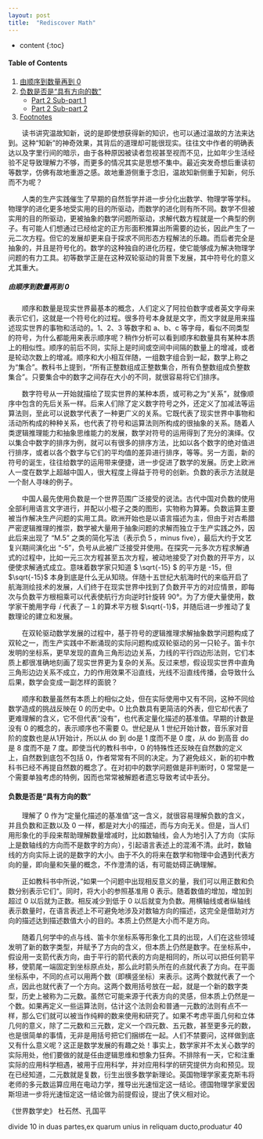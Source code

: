 ```yaml
---
layout: post
title:  "Rediscover Math"
---
```


* content
{:toc}

#### Table of Contents
1. [由顺序到数量再到 0](#由顺序到数量再到-0)
2. [负数是否是“具有方向的数”](#负数是否是&quot具有方向的数&quot)
    * [Part 2 Sub-part 1](#part-2-sub-part-1)
    * [Part 2 Sub-part 2](#part-2-sub-part-2)
3. [Footnotes](#footnotes)

&ensp;&ensp;&ensp;&ensp;读书讲究温故知新，说的是即使想获得新的知识，也可以通过温故的方法来达到。这种“知新”的神奇效果，其背后的道理却可能很现实。往往文中作者的明确表达以及字里行间的暗示，由于各种原因被读者忽视甚至视而不见，比如年少生活经验不足导致理解力不够，而更多的情况其实是思想不集中。最近突发奇想后重读初等数学，仿佛有故地重游之感。故地重游侧重于念旧，温故知新侧重于知新，何乐而不为呢？

&ensp;&ensp;&ensp;&ensp;人类的生产实践催生了早期的自然哲学并进一步分化出数学、物理学等学科。物理学的进化更多地受实用的目的所驱动，而数学的进化则有所不同。数学不但被实用的目的所驱动，更被抽象的数学问题所驱动，求解代数方程就是一个典型的例子。有可能人们想通过已经给定的正方形面积推算出所需要的边长，因此产生了一元二次方程。但它的发展却更来自于探求不同形态方程解法的乐趣。而后者完全是抽象的，并且是符号化的。数学的这种独自的进化历程，使它能够成为解决物理学问题的有力工具。初等数学正是在这种双轮驱动的背景下发展，其中符号化的意义尤其重大。

##### **由顺序到数量再到 0**

&ensp;&ensp;&ensp;&ensp;顺序和数量是现实世界最基本的概念，人们定义了阿拉伯数字或者英文字母来表示它们，这就是一个符号化的过程。很多符号本身就是文字，而文字就是用来描述现实世界的事物和活动的。1、2、3 等数字和 a、b、c 等字母，看似不同类型的符号，为什么都能用来表示顺序呢？稍作分析可以看到顺序和数量具有某种本质上的相似性。顺序的前后不同，实际上是时间或空间中间隔的数量上的增减，或者是轮动次数上的增减。顺序和大小相互伴随，一组数字组合到一起，数学上称之为“集合”。教科书上提到，“所有正整数组成正整数集合，所有负整数组成负整数集合”。只要集合中的数字之间存在大小的不同，就很容易将它们排序。

&ensp;&ensp;&ensp;&ensp;数字符号从一开始就描绘了现实世界的某种本质，或可称之为“关系”，就像顺序中包含的先后关系一样。后来人们除了定义数字符号之外，还定义了加减法等运算法则，至此可以说数学代表了一种更广义的关系。它既代表了现实世界中事物和活动所构成的种种关系，也代表了符号和运算法则所构成的很抽象的关系。随着人类逻辑推理能力和抽象思维能力的发展，数学对符号的运用得到了充分的演绎。仅以集合中数字的排序为例，就可以有很多的排序方法，比如以各个数字的绝对值进行排序，或者以各个数字与它们的平均值的差异进行排序，等等。另一方面，新的符号的诞生，往往给数学的运用带来便捷，进一步促进了数学的发展。历史上欧洲人一度在数学上超越中国人，很大程度上得益于符号的创新。负数的表示方法就是一个耐人寻味的例子。

&ensp;&ensp;&ensp;&ensp;中国人最先使用负数是一个世界范围广泛接受的说法。古代中国对负数的使用全部利用语言文字进行，并配以小棍子之类的图形，实物称为算筹。负数运算主要被当作解决生产问题的实用工具。欧洲开始也是以语言描述为主，但由于对古希腊严密逻辑推理的推崇，数学被大量用于抽象问题的求解而独立于生产实践之外，因此后来出现了 “M.5” 之类的简化写法（表示负５，minus five），最后大约于文艺复兴期间演化出 “-5”，负号从此被广泛接受并使用。在探究一元多次方程求解通式的过程中，比如一元三次方程甚至五次方程，被动地接受了对负数的开平方，以便使求解通式成立。意味着数学家只知道 $ \sqrt{-15} $ 的平方是 -15，但 $\sqrt{-15}$ 本身到底是什么无从知晓。伴随十五世纪大航海时代的来临开启了航海测绘技术的发展，人们终于在现实世界中找到了负数开平方的对应情景，即每次与负数平方根相乘可以代表使航行方向逆时针旋转 90°。为了方便大量使用，数学家干脆用字母$ｉ$代表了－１的算术平方根 $\sqrt{-1}$，并随后进一步推动了复数理论的建立和发展。

&ensp;&ensp;&ensp;&ensp;在双轮驱动数学发展的过程中，基于符号的逻辑推理求解抽象数学问题构成了双轮之一，而生产实践中不断涌现的实际问题构成双轮驱动的另一只轮子。笛卡尔发明的坐标系，更早发现的直角三角形边边关系，力线的平行四边形法则，它们本质上都很准确地刻画了现实世界更为复杂的关系。反过来想，假设现实世界中直角三角形边边关系不成立，力的作用效果不沿直线，光线不沿直线传播，会导致什么后果，数学会变成一副怎样的面貌？

&ensp;&ensp;&ensp;&ensp;顺序和数量虽然有本质上的相似之处，但在实际使用中又有不同，这种不同给数学造成的挑战反映在 0 的历史中。0 比负数具有更简洁的外表，但它却代表了更难理解的含义，它不但代表“没有”，也代表定量化描述的基准值。早期的计数是没有 0 的概念的，表示顺序也不需要 0。世纪是从 1 世纪开始计数，音乐家对音阶的度数也是从1开始计，所以从 do 到 do是 1 度而不是 0 度，从 do 到高音 do 是 8 度而不是 7 度。即使当代的教科书中，0 的特殊性还反映在自然数的定义上，自然数到底包不包括 0，作者常常有不同的决定。为了避免歧义，新的初中教科书已经不再提自然数的概念了。在对初中的数学问题做是非判断时，0 常常是一个需要单独考虑的特例，因而也常常被解题者遗忘导致考试中丢分。

#### 负数是否是“具有方向的数”

&ensp;&ensp;&ensp;&ensp;理解了 0 作为“定量化描述的基准值”这一含义，就很容易理解负数的含义，并且负数和正数以及 0 一样，都是对大小的描述，而与方向无关。但是，当人们用形象化的手段来帮助理解数量增减时，比如数轴线，会人为地引入了方向（实际上是数轴线的方向而不是数字的方向），引起语言表述上的混淆不清。此时，数轴线的方向实际上说的是数字的大小。由于不久的将来在数学和物理中会遇到代表方向的量，即向量和矢量的概念，不作澄清的话，有可能妨碍正确理解。

&ensp;&ensp;&ensp;&ensp;正如教科书中所说，”如果一个问题中出现相反意义的量，我们可以用正数和负数分别表示它们“。同时，将大小的参照基准用 0 表示。随着数值的增加，增加到超过 0 以后就为正数。相反减少到低于 0 以后就变为负数。用横轴线或者纵轴线表示数量时，在语言表述上不可避免地涉及对数轴方向的描述，这完全是借助对方向的描述达到描述数值大小的目的。本质上仍然是大小而不是方向。

&ensp;&ensp;&ensp;&ensp;随着几何学中的点与线、笛卡尔坐标系等形象化工具的出现，人们在这些领域发明了新的数字类型，并赋予了方向的含义，但本质上仍然是数字。在坐标系中，假设用一支箭代表方向，由于平行的箭代表的方向是相同的，所以可以把任何箭平移，使箭尾一端固定到坐标原点处，那么此时箭头所在的点就代表了方向。在平面坐标系中，不同的点可以用两个数（即横竖坐标）来表示。这两个数就代表了一个点，因此也就代表了一个方向。这两个数用括号放在一起，就是一个新的数字类型，历史上被称为二元数。虽然它可能来源于代表方向的灵感，但本质上仍然是一个数。如果再定义一些运算法则，估计这个法则会和普通一元数的法则有点不一样，那么它们就可以被当作纯粹的数来使用和研究了。如果不考虑平面几何和立体几何的意义，除了二元数和三元数，定义一个四元数、五元数，甚至更多元的数，也是很简单的事情，无非是用括号把它们捆绑在一起。人们不禁要问，这样做到底又有什么意义呢？这正是数学发展的有趣之处！事实上，数学家并不太关心数学的实际用处，他们要做的就是任由逻辑思维和想象力狂奔。不排除有一天，它和注重实际的应用科学相遇，被用于应用科学，并对应用科学的研究提供方向和预见。现在已经知道，二元数就是复数，衍生出很多数学新理论。英国物理学家麦克斯韦将老师的多元数运算应用在电动力学，推导出光速恒定这一结论。德国物理学家爱因斯坦进一步将光速恒定这一结论做为前提假设，提出了侠义相对论。



《世界数学史》 杜石然、孔国平

divide 10 in duas partes,ex quarum unius in reliquam ducto,produatur 40





